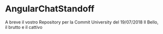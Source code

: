# AngularChatStandoff
A breve il vostro Repository per la Commit University del 19/07/2018
Il Bello, il brutto e il cattivo
